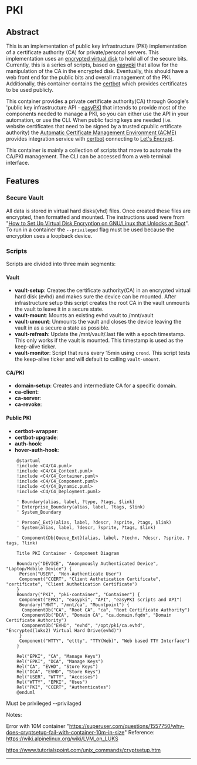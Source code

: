 # PKI

## Abstract

This is an implementation of public key infrastructure (PKI) implementation of a certificate authority (CA) for private/personal servers. This implementation uses an [encrypted virtual disk](https://gitlab.com/cryptsetup/cryptsetup) to hold all of the secure bits. Currently, this is a series of scripts, based on [easypki](https://github.com/google/easypki) that allow for the manipulation of the CA in the encrypted disk. Eventually, this should have a web front end for the public bits and overall management of the PKI. Additionally, this container contains the [certbot](https://certbot.eff.org) which provides certificates to be used publicly.

This container provides a private certificate authority(CA) through Google's 'public key infrastructure API - [easyPKI](https://github.com/google/easypki) that intends to provide most of the components needed to manage a PKI, so you can either use the API in your automation, or use the CLI. When public facing keys are needed (i.e. website certificates that need to be signed by a trusted cpublic ertificate authority) the [Automatic Certificate Management Environment (ACME)](https://datatracker.ietf.org/doc/html/rfc8555) provides integration service with [certbot](https://certbot.eff.org) connecting to [Let's Encrypt](https://letsencrypt.org). 

This container is mainly a collection of scripts that move to automate the CA/PKI management. The CLI can be accessed from a web terminal interface.


## Features

### Secure Vault

All data is stored in virtual hard disks(vhd) files. Once created these files are encrypted, then formatted and mounted. The instructions used were from "[How to Set Up Virtual Disk Encryption on GNU/Linux that Unlocks at Boot](https://leewc.com/articles/how-to-set-up-virtual-disk-encryption-linux/)". To run in a container the `--privileged` flag must be used because the encryption uses a loopback device.

### Scripts

Scripts are divided into three main segments:

#### Vault
 
- **vault-setup**: Creates the certificate authority(CA) in an encrypted virtual hard disk (evhd) and makes sure the device can be mounted.  After infrastructure setup this script creates the root CA in the vault unmounts the vault to leave it in a secure state.  
- **vault-mount**: Mounts an existing evhd vault to /mnt/vault
- **vault-umount**: Unmounts the vault and closes the device leaving the vault in as a secure a state as possible.
- **vault-refresh**: Update the /mnt/vault/.last file with a epoch timestamp. This only works if the vault is mounted. This timestamp is used as the keep-alive ticker.
- **vault-monitor**: Script that runs every 15min using `crond`. This script tests the keep-alive ticker and will default to calling `vault-umount`.

#### CA/PKI

- **domain-setup**: Creates and intermediate CA for a specific domain.
- **ca-client**:
- **ca-server**:
- **ca-revoke**:

#### Public PKI

- **certbot-wrapper**:
- **certbot-upgrade**:
- **auth-hook**:
- **hover-auth-hook**:




```
    @startuml
    !include <C4/C4.puml>
    !include <C4/C4_Context.puml>
    !include <C4/C4_Container.puml>
    !include <C4/C4_Component.puml>
    !include <C4/C4_Dynamic.puml>
    !include <C4/C4_Deployment.puml>

    ' Boundary(alias, label, ?type, ?tags, $link)
    ' Enterprise_Boundary(alias, label, ?tags, $link)
    ' System_Boundary

    ' Person{_Ext}(alias, label, ?descr, ?sprite, ?tags, $link)
    ' System(alias, label, ?descr, ?sprite, ?tags, $link)

    ' Component{Db|Queue_Ext}(alias, label, ?techn, ?descr, ?sprite, ?tags, ?link)

    Title PKI Container - Component Diagram

    Boundary("DEVICE", "Anonymously Authenticated Device", "Laptop/Mobile Device") {
     Person("USER", "Non-Authenticate User")
     Component("CCERT", "Client Authetication Certificate", "certificate", "Client Authetication Certificate")
    }
    Boundary("PKI", "pki-container", "Container") {
     Component("EPKI", "easypki", "API", "easyPKI scripts and API")
     Boundary("MNT", "/mnt/ca", "Mountpoint") {
      ComponentDb("CA", "Root CA", "ca", "Root Certificate Authority")
      ComponentDb("DCA", "Domain CA", "ca.domain.fqdn", "Domain Certificate Authority")
      ComponentDb("EVHD", "evhd", "/opt/pki/ca.evhd", "Encrypted(luks2) Virtual Hard Drive(evhd)")
     }
     Component("WTTY", "ettty", "TTY(Web)", "Web based TTY Interface")
    }

    Rel("EPKI", "CA", "Manage Keys")
    Rel("EPKI", "DCA", "Manage Keys")
    Rel("CA", "EVHD", "Store Keys")
    Rel("DCA", "EVHD", "Store Keys")
    Rel("USER", "WTTY", "Accesses")
    Rel("WTTY", "EPKI", "Uses")
    Rel("PKI", "CCERT", "Authenticates")
    @enduml
```


Must be privileged --privilaged

Notes: 

Error with 10M container "https://superuser.com/questions/1557750/why-does-cryptsetup-fail-with-container-10m-in-size"
Reference: https://wiki.alpinelinux.org/wiki/LVM_on_LUKS

https://www.tutorialspoint.com/unix_commands/cryptsetup.htm


- - - - - - - - - -

